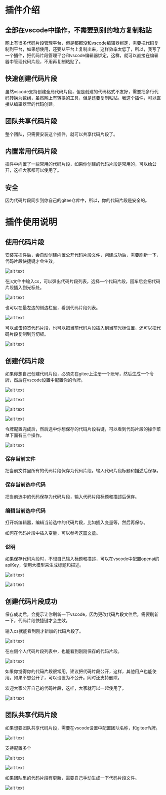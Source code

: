 # 插件介绍

## 全部在vscode中操作，不需要到别的地方复制粘贴

网上有很多代码片段管理平台，但是都都没和vscode编辑器绑定，需要把代码复制到平台，如果想使用，还要从平台上复制出来，这样效率太低了，所以，我写了一个插件，把代码片段管理平台和vscode编辑器绑定，这样，就可以直接在编辑器中管理代码片段，不用再复制粘贴了。

## 快速创建代码片段

虽然vscode支持创建全局代码片段，但是创建的代码格式不友好，需要把多行代码转换为数组，虽然网上有转换的工具，但是还要复制粘贴。我这个插件，可以直接从编辑器里的代码创建。

## 团队共享代码片段

整个团队，只需要安装这个插件，就可以共享代码片段了。

## 内置常用代码片段

插件中内置了一些常用的代码片段，如果你创建的代码片段是常用的，可以给公开，这样大家都可以使用了。

## 安全

因为代码片段同步到你自己的gitee仓库中，所以，你的代码片段是安全的。

# 插件使用说明

## 使用代码片段

安装完插件后，会自动创建内置公开代码片段文件，创建成功后，需要刷新一下，代码片段快捷键才会生效。

![alt text](
https://raw.githubusercontent.com/dbfu/code-snippet/main/images/image.png)

在js文件中输入cs，可以弹出代码片段列表，选择一个代码片段，回车后会把代码片段插入到光标处。

![alt text](https://raw.githubusercontent.com/dbfu/code-snippet/main/images/image-1.png)

也可以在最左边的侧边栏里，看到代码片段列表。

![alt text](https://raw.githubusercontent.com/dbfu/code-snippet/main/images/image-3.png)

可以点击预览代码片段，也可以把当前代码片段插入到当前光标位置，还可以把代码片段复制到剪切板。

![alt text](https://raw.githubusercontent.com/dbfu/code-snippet/main/images/image-4.png)

## 创建代码片段

如果你想自己创建代码片段，必须先在gitee上注册一个账号，然后生成一个令牌，然后在vscode设置中配置你的令牌。

![alt text](https://raw.githubusercontent.com/dbfu/code-snippet/main/images/image-5.png)

![alt text](https://raw.githubusercontent.com/dbfu/code-snippet/main/images/image-6.png)

![alt text](https://raw.githubusercontent.com/dbfu/code-snippet/main/images/image-7.png)

![alt text](https://raw.githubusercontent.com/dbfu/code-snippet/main/images/image-8.png)

令牌配置完成后，然后选中你想保存的代码片段右键，可以看到代码片段的操作菜单下面有三个操作。

![alt text](https://raw.githubusercontent.com/dbfu/code-snippet/main/images/image-9.png)

### 保存当前文件

把当前文件里所有的代码片段保存为代码片段，输入代码片段标题和描述后保存。

### 保存当前选中代码

把当前选中的代码保存为代码片段，输入代码片段标题和描述后保存。

### 编辑当前选中代码

打开新编辑器，编辑当前选中的代码片段，比如插入变量等，然后再保存。

如何在代码片段中插入变量，可以参考[这篇文章](https://juejin.cn/post/6844903795663568910)。

### 说明

如果保存代码片段时，不想自己输入标题和描述，可以在vscode中配置openai的apiKey，使用大模型来生成标题和描述。

![alt text](https://raw.githubusercontent.com/dbfu/code-snippet/main/images/image-18.png)

![alt text](https://raw.githubusercontent.com/dbfu/code-snippet/main/images/image-17.png)

## 创建代码片段成功

保存成功后，会提示让你刷新一下vscode，因为更改代码片段文件后，需要刷新一下，代码片段快捷键才会生效。

输入cs就能看到刚才新加的代码片段了。

![alt text](https://raw.githubusercontent.com/dbfu/code-snippet/main/images/image-10.png)

在左侧个人代码片段列表中，也能看到刚刚保存的代码片段。

![alt text](https://raw.githubusercontent.com/dbfu/code-snippet/main/images/image-11.png)

如果你觉得你的代码片段很常用，建议把代码片段公开，这样，其他用户也能使用。如果不想公开了，可以设置为不公开。同时还支持删除。

欢迎大家公开自己的代码片段，这样，大家就可以一起使用了。

![alt text](https://raw.githubusercontent.com/dbfu/code-snippet/main/images/image-12.png)

## 团队共享代码片段

如果想要团队共享代码片段，需要在vscode设置中配置团队名称，和gitee令牌。

![alt text](https://raw.githubusercontent.com/dbfu/code-snippet/main/images/image-13.png)

支持配置多个

![alt text](https://raw.githubusercontent.com/dbfu/code-snippet/main/images/image-14.png)

![alt text](https://raw.githubusercontent.com/dbfu/code-snippet/main/images/image-15.png)

如果团队里的代码片段有更新，需要自己手动生成一下代码片段文件。

![alt text](https://raw.githubusercontent.com/dbfu/code-snippet/main/images/image-16.png)

